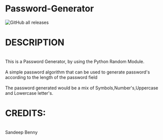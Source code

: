 # Password-Generator
![GitHub all releases](https://img.shields.io/github/downloads/SandeepBenny/Password-Generator/total?style=plastic)
<h1>DESCRIPTION</h1>
<p><br>This is a Password Generator, by using the Python Random Module.</br>
<br>A simple password algorithm that can be used to generate password's according to the length of the password field </br>
<br>The password generated would be a mix of Symbols,Number's,Uppercase and Lowercase letter's.</br></p>

<footer>
<h1>CREDITS:</h1>
<br>Sandeep Benny</br>
</footer>
